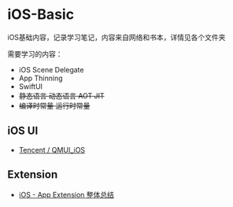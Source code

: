 # iOS-Basic

iOS基础内容，记录学习笔记，内容来自网络和书本，详情见各个文件夹

需要学习的内容：

+ iOS Scene Delegate
+ App Thinning
+ SwiftUI
+ ~~静态语言 动态语言 AOT JIT~~
+ ~~编译时常量 运行时常量~~

## iOS UI

+ [Tencent / QMUI_iOS](https://github.com/Tencent/QMUI_iOS)

## Extension

+ [iOS - App Extension 整体总结](https://www.cnblogs.com/junhuawang/p/8178276.html)
